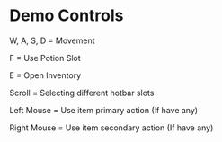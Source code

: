 # Demo Controls

W, A, S, D = Movement

F = Use Potion Slot

E = Open Inventory

Scroll = Selecting different hotbar slots

Left Mouse = Use item primary action (If have any)

Right Mouse = Use item secondary action (If have any)
